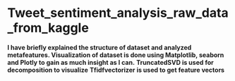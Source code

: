 # Tweet_sentiment_analysis_raw_data_from_kaggle

**I have briefly explained the structure of dataset and analyzed metafeatures. Visualization of dataset is done using Matplotlib, seaborn and Plotly to gain as much insight as I can.**
**TruncatedSVD is used for decomposition to visualize**
**Tfidfvectorizer is used to get feature vectors**
